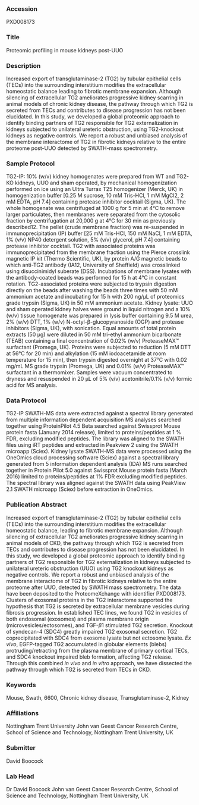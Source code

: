 ### Accession
PXD008173

### Title
Proteomic profiling in mouse kidneys post-UUO

### Description
Increased export of transglutaminase-2 (TG2) by tubular epithelial cells (TECs) into the surrounding interstitium modifies the extracellular homeostatic balance leading to fibrotic membrane expansion. Although silencing of extracellular TG2 ameliorates progressive kidney scarring in animal models of chronic kidney disease, the pathway through which TG2 is secreted from TECs and contributes to disease progression has not been elucidated. In this study, we developed a global proteomic approach to identify binding partners of TG2 responsible for TG2 externalization in kidneys subjected to unilateral ureteric obstruction, using TG2-knockout kidneys as negative controls. We report a robust and unbiased analysis of the membrane interactome of TG2 in fibrotic kidneys relative to the entire proteome post-UUO detected by SWATH-mass spectrometry.

### Sample Protocol
TG2-IP:  10% (w/v) kidney homogenates were prepared from WT and TG2-KO kidneys, UUO and sham operated, by mechanical homogenization performed on ice using an Ultra Turrax T25 homogenizer (Merck, UK) in homogenization buffer [0.25 M sucrose, 10 mM Tris-HCl, 1 mM MgCl2, 2 mM EDTA, pH 7.4] containing protease inhibitor cocktail (Sigma, UK). The whole homogenate was centrifuged at 1000 g for 5 min at 4°C to remove larger particulates, then membranes were separated from the cytosolic fraction by centrifugation at 20,000 g at 4°C for 30 min as previously described12. The pellet (crude membrane fraction) was re-suspended in immunoprecipitation (IP) buffer [25 mM Tris-HCl, 150 mM NaCl, 1 mM EDTA, 1% (v/v) NP40 detergent solution, 5% (v/v) glycerol, pH 7.4] containing protease inhibitor cocktail. TG2 with associated proteins was immunoprecipitated from the membrane fraction using the Pierce crosslink magnetic IP kit (Thermo Scientific, UK), by protein A/G magnetic beads to which anti-TG2 antibody (IA12, University of Sheffield) was crosslinked using disuccinimidyl suberate (DSS). Incubations of membrane lysates with the antibody-coated beads was performed for 15 h at 4°C in constant rotation.  TG2-associated proteins were subjected to trypsin digestion directly on the beads after washing the beads three times with 50 mM ammonium acetate and incubating for 15 h with 200 ng/µL of proteomics grade trypsin (Sigma, UK) in 50 mM ammonium acetate. Kidney lysate:  UUO and sham operated kidney halves were ground in liquid nitrogen and a 10% (w/v) tissue homogenate was prepared in lysis buffer containing 9.5 M urea, 2% (w/v) DTT, 1% (w/v) N-octyl-β-glucopyranoside (OGP) and protease inhibitors (Sigma, UK), with sonication. Equal amounts of total protein extracts (50 µg) were diluted in 50 mM tri-ethyl ammonium bicarbonate (TEAB) containing a final concentration of 0.02% (w/v) ProteaseMAX™ surfactant (Promega, UK). Proteins were subjected to reduction (5 mM DTT at 56°C for 20 min) and alkylation (15 mM iodoacetamide at room temperature for 15 min), then trypsin digested overnight at 37°C with 0.02 mg/mL MS grade trypsin (Promega, UK) and 0.01% (w/v) ProteaseMAX™ surfactant in a thermomixer. Samples were vacuum concentrated to dryness and resuspended in 20 µL of 5% (v/v) acetonitrile/0.1% (v/v) formic acid for MS analysis.

### Data Protocol
TG2-IP SWATH-MS data were extracted against a spectral library generated from multiple information dependent acquisition MS analyses searched together using ProteinPilot 4.5 Beta searched against Swissprot Mouse protein fasta (January 2014 release), limited to proteins/peptides at 1 % FDR, excluding modified peptides.  The library was aligned to the SWATH files using iRT peptides and extracted in Peakview 2 using the SWATH microapp (Sciex).  Kidney lysate SWATH-MS data were processed using the OneOmics cloud processing software (Sciex) against a spectral library generated from 5 information dependent analysis (IDA) MS runs searched together in Protein Pilot 5.0 against Swissprot Mouse protein fasta (March 2016) limited to proteins/peptides at 1% FDR excluding modified peptides. The spectral library was aligned against the SWATH data using PeakView 2.1 SWATH microapp (Sciex) before extraction in OneOmics.

### Publication Abstract
Increased export of transglutaminase-2 (TG2) by tubular epithelial cells (TECs) into the surrounding interstitium modifies the extracellular homeostatic balance, leading to fibrotic membrane expansion. Although silencing of extracellular TG2 ameliorates progressive kidney scarring in animal models of CKD, the pathway through which TG2 is secreted from TECs and contributes to disease progression has not been elucidated. In this study, we developed a global proteomic approach to identify binding partners of TG2 responsible for TG2 externalization in kidneys subjected to unilateral ureteric obstruction (UUO) using TG2 knockout kidneys as negative controls. We report a robust and unbiased analysis of the membrane interactome of TG2 in fibrotic kidneys relative to the entire proteome after UUO, detected by SWATH mass spectrometry. The data have been deposited to the ProteomeXchange with identifier PXD008173. Clusters of exosomal proteins in the TG2 interactome supported the hypothesis that TG2 is secreted by extracellular membrane vesicles during fibrosis progression. In established TEC lines, we found TG2 in vesicles of both endosomal (exosomes) and plasma membrane origin (microvesicles/ectosomes), and TGF-<i>&#x3b2;</i>1 stimulated TG2 secretion. Knockout of syndecan-4 (SDC4) greatly impaired TG2 exosomal secretion. TG2 coprecipitated with SDC4 from exosome lysate but not ectosome lysate. <i>Ex vivo</i>, EGFP-tagged TG2 accumulated in globular elements (blebs) protruding/retracting from the plasma membrane of primary cortical TECs, and SDC4 knockout impaired bleb formation, affecting TG2 release. Through this combined <i>in vivo</i> and <i>in vitro</i> approach, we have dissected the pathway through which TG2 is secreted from TECs in CKD.

### Keywords
Mouse, Swath, 6600, Chronic kidney disease, Transglutaminase-2, Kidney

### Affiliations
Nottingham Trent University
John van Geest Cancer Research Centre, School of Science and Technology, Nottingham Trent University, UK

### Submitter
David Boocock

### Lab Head
Dr David Boocock
John van Geest Cancer Research Centre, School of Science and Technology, Nottingham Trent University, UK


